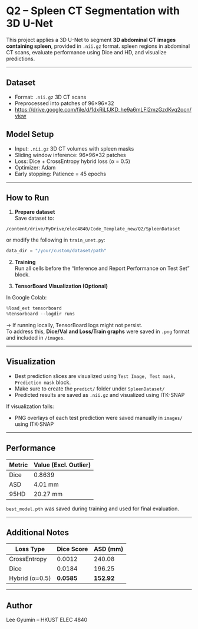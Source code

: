 
# Q2 – Spleen CT Segmentation with 3D U-Net 

This project applies a 3D U-Net to segment **3D abdominal CT images containing spleen**, provided in `.nii.gz` format. spleen regions in abdominal CT scans, evaluate performance using Dice and HD, and visualize predictions.

---

## Dataset

- Format: `.nii.gz` 3D CT scans
- Preprocessed into patches of 96×96×32
- https://drive.google.com/file/d/1dxRiLfJKD_he9a6mLFl2mzGzdKvq2ocn/view

## Model Setup

- Input: `.nii.gz` 3D CT volumes with spleen masks
- Sliding window inference: 96×96×32 patches
- Loss: Dice + CrossEntropy hybrid loss (α = 0.5)
- Optimizer: Adam
- Early stopping: Patience = 45 epochs

---

## How to Run

1. **Prepare dataset**  
   Save dataset to:

```
/content/drive/MyDrive/elec4840/Code_Template_new/Q2/SpleenDataset
```

or modify the following in `train_unet.py`:

```python
data_dir = "/your/custom/dataset/path"
```

2. **Training**  
   Run all cells before the “Inference and Report Performance on Test Set” block.

3. **TensorBoard Visualization (Optional)**

In Google Colab:
```python
%load_ext tensorboard
%tensorboard --logdir runs
```

→ If running locally, TensorBoard logs might not persist.  
To address this, **Dice/Val and Loss/Train graphs** were saved in `.png` format and included in `/images`.

---

## Visualization

- Best prediction slices are visualized using `Test Image, Test mask, Prediction mask` block.
- Make sure to create the `predict/` folder under `SpleenDataset/`
- Predicted results are saved as `.nii.gz` and visualized using ITK-SNAP

 If visualization fails:
- PNG overlays of each test prediction were saved manually in `images/` using ITK-SNAP

---

## Performance

| Metric         | Value (Excl. Outlier) |
|----------------|------------------------|
| Dice           | 0.8639                |
| ASD            | 4.01 mm               |
| 95HD           | 20.27 mm              |

`best_model.pth` was saved during training and used for final evaluation.

---

## Additional Notes

| Loss Type       | Dice Score | ASD (mm) |
|------------------|------------|-----------|
| CrossEntropy     | 0.0012     | 240.08    |
| Dice             | 0.0184     | 196.25    |
| Hybrid (α=0.5)   | **0.0585** | **152.92** |

---

## Author

Lee Gyumin – HKUST ELEC 4840
